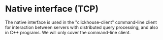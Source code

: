 # Native interface (TCP)

The native interface is used in the "clickhouse-client" command-line client for interaction between servers with distributed query processing, and also in C++ programs. We will only cover the command-line client.

